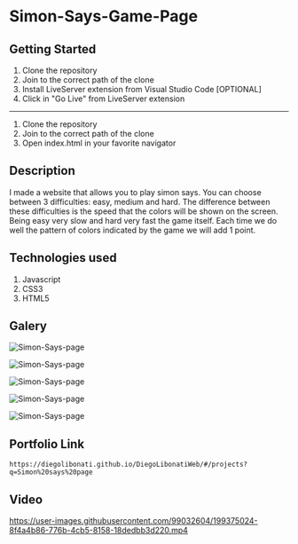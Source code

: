 # Simon-Says-Game-Page

## Getting Started

1. Clone the repository
2. Join to the correct path of the clone
3. Install LiveServer extension from Visual Studio Code [OPTIONAL]
4. Click in "Go Live" from LiveServer extension

---

1. Clone the repository
2. Join to the correct path of the clone
3. Open index.html in your favorite navigator

## Description

I made a website that allows you to play simon says. You can choose between 3 difficulties: easy, medium and hard. The difference between these difficulties is the speed that the colors will be shown on the screen. Being easy very slow and hard very fast the game itself. Each time we do well the pattern of colors indicated by the game we will add 1 point.

## Technologies used

1. Javascript
2. CSS3
3. HTML5

## Galery

![Simon-Says-page](https://raw.githubusercontent.com/DiegoLibonati/DiegoLibonatiWeb/main/data/projects/Javascript/Imagenes/simonsay-0.jpg)

![Simon-Says-page](https://raw.githubusercontent.com/DiegoLibonati/DiegoLibonatiWeb/main/data/projects/Javascript/Imagenes/simonsay-1.jpg)

![Simon-Says-page](https://raw.githubusercontent.com/DiegoLibonati/DiegoLibonatiWeb/main/data/projects/Javascript/Imagenes/simonsay-2.jpg)

![Simon-Says-page](https://raw.githubusercontent.com/DiegoLibonati/DiegoLibonatiWeb/main/data/projects/Javascript/Imagenes/simonsay-3.jpg)

![Simon-Says-page](https://raw.githubusercontent.com/DiegoLibonati/DiegoLibonatiWeb/main/data/projects/Javascript/Imagenes/simonsay-4.jpg)

## Portfolio Link

`https://diegolibonati.github.io/DiegoLibonatiWeb/#/projects?q=Simon%20says%20page`

## Video


https://user-images.githubusercontent.com/99032604/199375024-8f4a4b86-776b-4cb5-8158-18dedbb3d220.mp4

